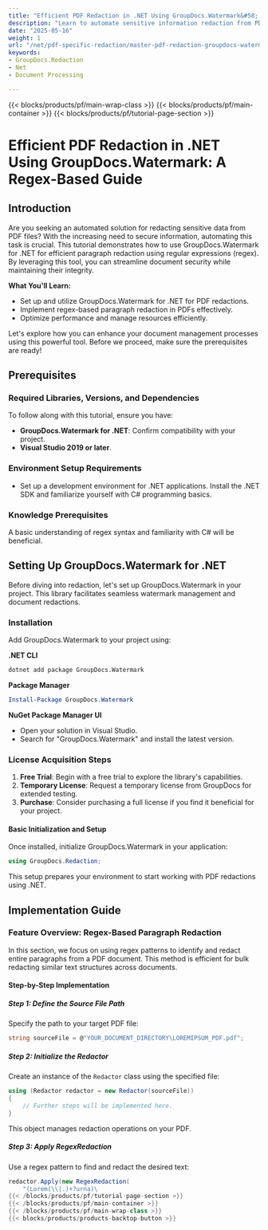 ```yaml
---
title: "Efficient PDF Redaction in .NET Using GroupDocs.Watermark&#58; A Regex-Based Guide"
description: "Learn to automate sensitive information redaction from PDFs using GroupDocs.Watermark and regex in .NET. Secure your documents with ease."
date: "2025-05-16"
weight: 1
url: "/net/pdf-specific-redaction/master-pdf-redaction-groupdocs-watermark-net/"
keywords:
- GroupDocs.Redaction
- Net
- Document Processing

---
```


{{< blocks/products/pf/main-wrap-class >}}
{{< blocks/products/pf/main-container >}}
{{< blocks/products/pf/tutorial-page-section >}}
# Efficient PDF Redaction in .NET Using GroupDocs.Watermark: A Regex-Based Guide

## Introduction

Are you seeking an automated solution for redacting sensitive data from PDF files? With the increasing need to secure information, automating this task is crucial. This tutorial demonstrates how to use GroupDocs.Watermark for .NET for efficient paragraph redaction using regular expressions (regex). By leveraging this tool, you can streamline document security while maintaining their integrity.

**What You'll Learn:**
- Set up and utilize GroupDocs.Watermark for .NET for PDF redactions.
- Implement regex-based paragraph redaction in PDFs effectively.
- Optimize performance and manage resources efficiently.

Let's explore how you can enhance your document management processes using this powerful tool. Before we proceed, make sure the prerequisites are ready!

## Prerequisites

### Required Libraries, Versions, and Dependencies
To follow along with this tutorial, ensure you have:
- **GroupDocs.Watermark for .NET**: Confirm compatibility with your project.
- **Visual Studio 2019 or later**.

### Environment Setup Requirements
- Set up a development environment for .NET applications. Install the .NET SDK and familiarize yourself with C# programming basics.

### Knowledge Prerequisites
A basic understanding of regex syntax and familiarity with C# will be beneficial.

## Setting Up GroupDocs.Watermark for .NET

Before diving into redaction, let's set up GroupDocs.Watermark in your project. This library facilitates seamless watermark management and document redactions.

### Installation
Add GroupDocs.Watermark to your project using:

**.NET CLI**
```bash
dotnet add package GroupDocs.Watermark
```

**Package Manager**
```powershell
Install-Package GroupDocs.Watermark
```

**NuGet Package Manager UI**
- Open your solution in Visual Studio.
- Search for "GroupDocs.Watermark" and install the latest version.

### License Acquisition Steps
1. **Free Trial**: Begin with a free trial to explore the library's capabilities.
2. **Temporary License**: Request a temporary license from GroupDocs for extended testing.
3. **Purchase**: Consider purchasing a full license if you find it beneficial for your project.

#### Basic Initialization and Setup
Once installed, initialize GroupDocs.Watermark in your application:

```csharp
using GroupDocs.Redaction;
```
This setup prepares your environment to start working with PDF redactions using .NET.

## Implementation Guide

### Feature Overview: Regex-Based Paragraph Redaction

In this section, we focus on using regex patterns to identify and redact entire paragraphs from a PDF document. This method is efficient for bulk redacting similar text structures across documents.

#### Step-by-Step Implementation

##### Step 1: Define the Source File Path
Specify the path to your target PDF file:

```csharp
string sourceFile = @"YOUR_DOCUMENT_DIRECTORY\LOREMIPSUM_PDF.pdf";
```

##### Step 2: Initialize the Redactor
Create an instance of the `Redactor` class using the specified file:

```csharp
using (Redactor redactor = new Redactor(sourceFile))
{
    // Further steps will be implemented here.
}
```
This object manages redaction operations on your PDF.

##### Step 3: Apply RegexRedaction
Use a regex pattern to find and redact the desired text:

```csharp
redactor.Apply(new RegexRedaction(
    "(Lorem(\\|.)+?urna)\
{{< /blocks/products/pf/tutorial-page-section >}}
{{< /blocks/products/pf/main-container >}}
{{< /blocks/products/pf/main-wrap-class >}}
{{< blocks/products/products-backtop-button >}}